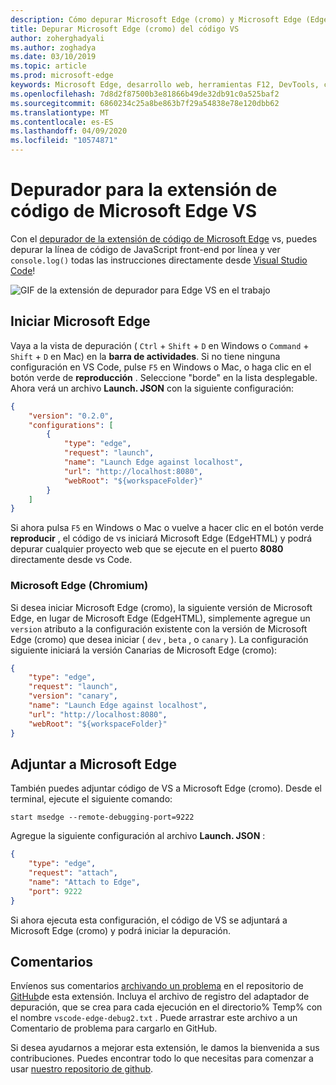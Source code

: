 ```yaml
---
description: Cómo depurar Microsoft Edge (cromo) y Microsoft Edge (EdgeHTML) desde el código de VS
title: Depurar Microsoft Edge (cromo) del código VS
author: zoherghadyali
ms.author: zoghadya
ms.date: 03/10/2019
ms.topic: article
ms.prod: microsoft-edge
keywords: Microsoft Edge, desarrollo web, herramientas F12, DevTools, código de vs, código de Visual Studio, depurador
ms.openlocfilehash: 7d8d2f87500b3e81866b49de32db91c0a525baf2
ms.sourcegitcommit: 6860234c25a8be863b7f29a54838e78e120dbb62
ms.translationtype: MT
ms.contentlocale: es-ES
ms.lasthandoff: 04/09/2020
ms.locfileid: "10574871"
---
```

# Depurador para la extensión de código de Microsoft Edge VS

Con el [depurador de la extensión de código de Microsoft Edge](https://marketplace.visualstudio.com/items?itemName=msjsdiag.debugger-for-edge) vs, puedes depurar la línea de código de JavaScript front-end por línea y ver `console.log()` todas las instrucciones directamente desde [Visual Studio Code](https://code.visualstudio.com/)!

![GIF de la extensión de depurador para Edge VS en el trabajo](./media/debugger-for-edge.gif)

## Iniciar Microsoft Edge

Vaya a la vista de depuración ( `Ctrl`  +  `Shift`  +  `D` en Windows o `Command`  +  `Shift`  +  `D` en Mac) en la **barra de actividades**. Si no tiene ninguna configuración en VS Code, pulse `F5` en Windows o Mac, o haga clic en el botón verde de **reproducción** . Seleccione "borde" en la lista desplegable. Ahora verá un archivo **Launch. JSON** con la siguiente configuración:

```json
{
    "version": "0.2.0",
    "configurations": [
        {
            "type": "edge",
            "request": "launch",
            "name": "Launch Edge against localhost",
            "url": "http://localhost:8080",
            "webRoot": "${workspaceFolder}"
        }
    ]
}
```

Si ahora pulsa `F5` en Windows o Mac o vuelve a hacer clic en el botón verde **reproducir** , el código de vs iniciará Microsoft Edge (EdgeHTML) y podrá depurar cualquier proyecto web que se ejecute en el puerto **8080** directamente desde vs Code.

### Microsoft Edge (Chromium)

Si desea iniciar Microsoft Edge (cromo), la siguiente versión de Microsoft Edge, en lugar de Microsoft Edge (EdgeHTML), simplemente agregue un `version` atributo a la configuración existente con la versión de Microsoft Edge (cromo) que desea iniciar ( `dev` , `beta` , o `canary` ). La configuración siguiente iniciará la versión Canarias de Microsoft Edge (cromo):

```json
{
    "type": "edge",
    "request": "launch",
    "version": "canary",
    "name": "Launch Edge against localhost",
    "url": "http://localhost:8080",
    "webRoot": "${workspaceFolder}"
}
```

## Adjuntar a Microsoft Edge

También puedes adjuntar código de VS a Microsoft Edge (cromo). Desde el terminal, ejecute el siguiente comando:

`start msedge --remote-debugging-port=9222`

Agregue la siguiente configuración al archivo **Launch. JSON** :

```json
{
    "type": "edge",
    "request": "attach",
    "name": "Attach to Edge",
    "port": 9222
}
```

Si ahora ejecuta esta configuración, el código de VS se adjuntará a Microsoft Edge (cromo) y podrá iniciar la depuración.

## Comentarios

Envíenos sus comentarios [archivando un problema](https://github.com/Microsoft/vscode-edge-debug2/issues/new) en el repositorio de [GitHub](https://github.com/Microsoft/vscode-edge-debug2)de esta extensión. Incluya el archivo de registro del adaptador de depuración, que se crea para cada ejecución en el directorio% Temp% con el nombre `vscode-edge-debug2.txt` . Puede arrastrar este archivo a un Comentario de problema para cargarlo en GitHub.

Si desea ayudarnos a mejorar esta extensión, le damos la bienvenida a sus contribuciones. Puedes encontrar todo lo que necesitas para comenzar a usar [nuestro repositorio de github](https://github.com/Microsoft/vscode-edge-debug2).